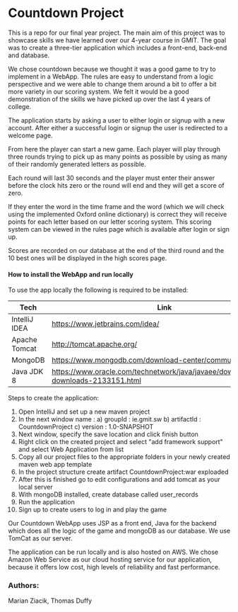 # Countdown Project

This is a repo for our final year project. The main aim of this project was to showcase skills we have learned over our 4-year course in GMIT. 
The goal was to create a three-tier application which includes a front-end, back-end and database.

We chose countdown because we thought it was a good game to try to implement in a WebApp. The rules are easy to understand from a logic perspective and we were able to change them around a bit to offer a bit more variety in our scoring system. We felt it would be a good demonstration of the skills we have picked up over the last 4 years of college.

The application starts by asking a user to either login or signup with a new account. After either a successful login or signup the user is redirected to a welcome page.

From here the player can start a new game. Each player will play through three rounds trying to pick up as many points as possible by using as many of their randomly generated letters as possible.

Each round will last 30 seconds and the player must enter their answer before the clock hits zero or the round will end and they will get a score of zero.

If they enter the word in the time frame and the word (which we will check using the implemented Oxford online dictionary) is correct they will receive points for each letter based on our letter scoring system. This scoring system can be viewed in the rules page which is available after login or sign up.

Scores are recorded on our database at the end of the third round and the 10 best ones will be displayed in the high scores page.

#### How to install the WebApp and run locally

To use the app locally the following is required to be installed:

| Tech | Link |
| ------ | ------ |
| IntelliJ IDEA| https://www.jetbrains.com/idea/ |
| Apache Tomcat | http://tomcat.apache.org/ |
| MongoDB | https://www.mongodb.com/download-center/community |
| Java JDK 8 | https://www.oracle.com/technetwork/java/javaee/downloads/jdk8-downloads-2133151.html |

Steps to create the application:
1) Open IntelliJ and set up a new maven project
2) In the next window name : 
    a) groupId : ie.gmit.sw
    b) artifactId  : CountdownProject
    c) version : 1.0-SNAPSHOT
3) Next window, specify the save location and click finish button
4) Right click on the created project and select "add framework support" and select Web Application from list
5) Copy all our project files to the appropriate folders in your newly created maven web app template
6) In the project structure create artifact CountdownProject:war exploaded 
7) After this is finished go to edit configurations and add tomcat as your local server
8) With mongoDB installed, create database called user_records
9) Run the application
10) Sign up to create users to log in and play the game

Our Countdown WebApp uses JSP as a front end, Java for the backend which does all the logic of the game and mongoDB as our database. We use TomCat as our server.

The application can be run locally and is also hosted on AWS. We chose Amazon Web Service as our cloud hosting service for our application, because it offers low cost, high levels of reliability and fast performance.

### Authors: 
Marian Ziacik,
Thomas Duffy

